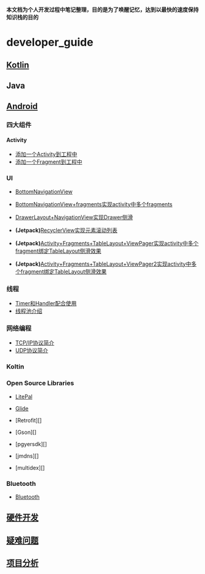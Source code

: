 
**本文档为个人开发过程中笔记整理，目的是为了唤醒记忆，达到以最快的速度保持知识栈的目的**

# developer_guide

## [Kotlin][Kotlin]

## Java

## [Android][android]

### 四大组件
#### Activity
* [添加一个Activity到工程中][添加一个Activity到工程中]
* [添加一个Fragment到工程中][添加一个Fragment到工程中]

### UI

* [BottomNavigationView][BottomNavigationView]

* [BottomNavigationView+fragments实现activity中多个fragments][BottomNavigationView+fragments]

* [DrawerLayout+NavigationView实现Drawer侧滑][drawerlayout]

* **(Jetpack)**[RecyclerView实现元素滚动列表][recyclerview]

* **(Jetpack)**[Activity+Fragments+TableLayout+ViewPager实现activity中多个fragment绑定TableLayout侧滑效果][Activity+Fragments+TableLayout+ViewPager]

* **(Jetpack)**[Activity+Fragments+TableLayout+ViewPager2实现activity中多个fragment绑定TableLayout侧滑效果][Activity+Fragments+TableLayout+ViewPager2]

### 线程

* [Timer和Handler配合使用][handler]
* [线程池介绍][threadpool]

### 网络编程

* [TCP/IP协议简介][tcp]
* [UDP协议简介][udp]

### Koltin


### Open Source Libraries

- [LitePal][litepal]

- [Glide][glide]

- [Retrofit][]

- [Gson][]

- [pgyersdk][]

- [jmdns][]

- [multidex][]


### Bluetooth
- [Bluetooth][Bluetooth]


## [硬件开发][IoT]

## [疑难问题][QA]

## [项目分析][yy]





[Activity+Fragments+TableLayout+ViewPager]: https://github.com/geekist/developer_guide/blob/main/ui/Activity+Fragments+TableLayout+ViewPager.md

[Activity+Fragments+TableLayout+ViewPager2]: https://github.com/geekist/developer_guide/blob/main/ui/Activity+Fragments+TableLayout+ViewPager2.md

[添加一个Activity到工程中]:https://github.com/geekist/developer_guide/blob/main/activity/添加一个activity到工程中.md

[添加一个Fragment到工程中]:https://github.com/geekist/developer_guide/blob/main/activity/添加一个fragment到工程中.md

[recyclerview]:https://github.com/geekist/developer_guide/blob/main/ui/RecyclerView.md

[IoT]:https://github.com/geekist/developer_guide/blob/main/IoT/IoT.md

[litepal]:https://github.com/geekist/developer_guide/blob/main/libraries/LitePal.md


[glide]:https://github.com/geekist/developer_guide/blob/main/libraries/Glide.md

[drawerlayout]:https://github.com/geekist/developer_guide/blob/main/ui/DrawerLayout+NavigationView实现Drawer侧滑.md

[Bluetooth]:https://github.com/geekist/developer_guide/blob/main/bluetooth/bluetooth.md

[handler]:https://github.com/geekist/developer_guide/blob/main/thread/handler.md

[threadpool]:https://github.com/geekist/developer_guide/blob/main/thread/threadpool.md

[tcp]:https://github.com/geekist/developer_guide/blob/main/network/tcp.md

[udp]:https://github.com/geekist/developer_guide/blob/main/network/udp.md

[BottomNavigationView]:https://github.com/geekist/developer_guide/blob/main/ui/BottomNavigationView.md

[BottomNavigationView+fragments]:https://github.com/geekist/developer_guide/blob/main/ui/BottomNavigationView+fragments.md

[QA]:https://github.com/geekist/developer_guide/blob/main/QA.md
[Kotlin]:https://github.com/geekist/developer_guide/blob/main/kotlin/kotlin.md

[android]:https://github.com/geekist/developer_guide/blob/main/android/android.md

[yy]:https://github.com/geekist/developer_guide/blob/main/yy/yy.md